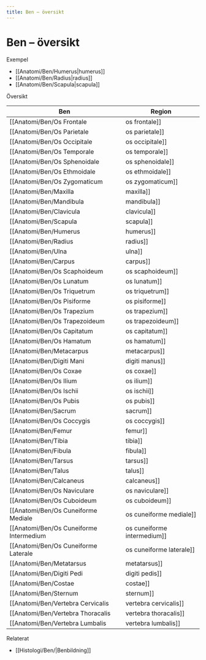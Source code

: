 ```yaml
---
title: Ben – översikt
---
```


# Ben – översikt


Exempel
- [[Anatomi/Ben/Humerus|humerus]]
- [[Anatomi/Ben/Radius|radius]]
- [[Anatomi/Ben/Scapula|scapula]]

Översikt

| Ben | Region |
|---|---|
| [[Anatomi/Ben/Os Frontale|os frontale]] | Kranium |
| [[Anatomi/Ben/Os Parietale|os parietale]] | Kranium |
| [[Anatomi/Ben/Os Occipitale|os occipitale]] | Kranium |
| [[Anatomi/Ben/Os Temporale|os temporale]] | Kranium |
| [[Anatomi/Ben/Os Sphenoidale|os sphenoidale]] | Kranium |
| [[Anatomi/Ben/Os Ethmoidale|os ethmoidale]] | Kranium |
| [[Anatomi/Ben/Os Zygomaticum|os zygomaticum]] | Ansikte |
| [[Anatomi/Ben/Maxilla|maxilla]] | Ansikte |
| [[Anatomi/Ben/Mandibula|mandibula]] | Ansikte |
| [[Anatomi/Ben/Clavicula|clavicula]] | Skuldra |
| [[Anatomi/Ben/Scapula|scapula]] | Skuldra |
| [[Anatomi/Ben/Humerus|humerus]] | Överarm |
| [[Anatomi/Ben/Radius|radius]] | Underarm |
| [[Anatomi/Ben/Ulna|ulna]] | Underarm |
| [[Anatomi/Ben/Carpus|carpus]] | Handlov |
| [[Anatomi/Ben/Os Scaphoideum|os scaphoideum]] | Handlov |
| [[Anatomi/Ben/Os Lunatum|os lunatum]] | Handlov |
| [[Anatomi/Ben/Os Triquetrum|os triquetrum]] | Handlov |
| [[Anatomi/Ben/Os Pisiforme|os pisiforme]] | Handlov |
| [[Anatomi/Ben/Os Trapezium|os trapezium]] | Handlov |
| [[Anatomi/Ben/Os Trapezoideum|os trapezoideum]] | Handlov |
| [[Anatomi/Ben/Os Capitatum|os capitatum]] | Handlov |
| [[Anatomi/Ben/Os Hamatum|os hamatum]] | Handlov |
| [[Anatomi/Ben/Metacarpus|metacarpus]] | Mellanhand |
| [[Anatomi/Ben/Digiti Mani|digiti manus]] | Hand/fingrar |
| [[Anatomi/Ben/Os Coxae|os coxae]] | Bäcken |
| [[Anatomi/Ben/Os Ilium|os ilium]] | Bäcken |
| [[Anatomi/Ben/Os Ischii|os ischii]] | Bäcken |
| [[Anatomi/Ben/Os Pubis|os pubis]] | Bäcken |
| [[Anatomi/Ben/Sacrum|sacrum]] | Bäcken/ryggrad |
| [[Anatomi/Ben/Os Coccygis|os coccygis]] | Bäcken |
| [[Anatomi/Ben/Femur|femur]] | Lår |
| [[Anatomi/Ben/Tibia|tibia]] | Underben |
| [[Anatomi/Ben/Fibula|fibula]] | Underben |
| [[Anatomi/Ben/Tarsus|tarsus]] | Fotrot |
| [[Anatomi/Ben/Talus|talus]] | Fotrot |
| [[Anatomi/Ben/Calcaneus|calcaneus]] | Fotrot |
| [[Anatomi/Ben/Os Naviculare|os naviculare]] | Fotrot |
| [[Anatomi/Ben/Os Cuboideum|os cuboideum]] | Fotrot |
| [[Anatomi/Ben/Os Cuneiforme Mediale|os cuneiforme mediale]] | Fotrot |
| [[Anatomi/Ben/Os Cuneiforme Intermedium|os cuneiforme intermedium]] | Fotrot |
| [[Anatomi/Ben/Os Cuneiforme Laterale|os cuneiforme laterale]] | Fotrot |
| [[Anatomi/Ben/Metatarsus|metatarsus]] | Mellanfot |
| [[Anatomi/Ben/Digiti Pedi|digiti pedis]] | Fot/tår |
| [[Anatomi/Ben/Costae|costae]] | Thorax |
| [[Anatomi/Ben/Sternum|sternum]] | Thorax |
| [[Anatomi/Ben/Vertebra Cervicalis|vertebra cervicalis]] | Ryggrad |
| [[Anatomi/Ben/Vertebra Thoracalis|vertebra thoracalis]] | Ryggrad |
| [[Anatomi/Ben/Vertebra Lumbalis|vertebra lumbalis]] | Ryggrad |

Relaterat
- [[Histologi/Ben/|Benbildning]]
